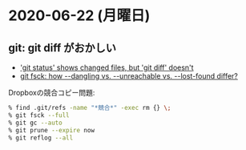 # 2020-06-22 (月曜日)

## git: git diff  がおかしい

- ['git status' shows changed files, but 'git diff' doesn't](https://stackoverflow.com/questions/14564946/git-status-shows-changed-files-but-git-diff-doesnt)
- [git fsck: how --dangling vs. --unreachable vs. --lost-found differ?](https://stackoverflow.com/questions/36621730/git-fsck-how-dangling-vs-unreachable-vs-lost-found-differ)


Dropboxの競合コピー問題:

~~~zsh
% find .git/refs -name "*競合*" -exec rm {} \;
% git fsck --full
% git gc --auto
% git prune --expire now
% git reflog --all
~~~ 